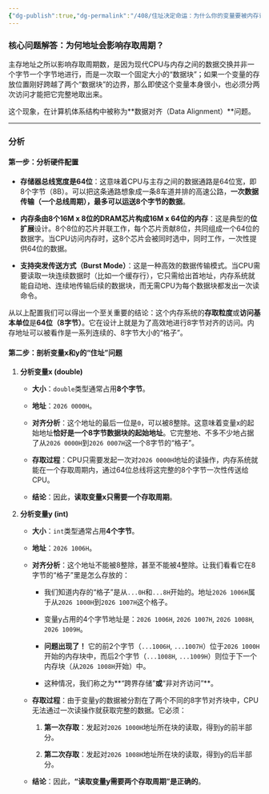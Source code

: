 ```yaml
---
{"dg-publish":true,"dg-permalink":"/408/住址决定命运：为什么你的变量要被内存访问两次才肯出门？😭","permalink":"/408/住址决定命运：为什么你的变量要被内存访问两次才肯出门？😭/"}
---
```



### 核心问题解答：为何地址会影响存取周期？

主存地址之所以影响存取周期数，是因为现代CPU与内存之间的数据交换并非一个字节一个字节地进行，而是一次取一个固定大小的“数据块”；如果一个变量的存放位置刚好跨越了两个“数据块”的边界，那么即使这个变量本身很小，也必须分两次访问才能把它完整地取出来。

这个现象，在计算机体系结构中被称为**数据对齐（Data Alignment）**问题。

---

### 分析


#### 第一步：分析硬件配置

- **存储器总线宽度是64位**：这意味着CPU与主存之间的数据通路是64位宽，即8个字节（8B）。可以把这条通路想象成一条8车道并排的高速公路，**一次数据传输（一个总线周期），最多可以运送8个字节的数据**。
    
- **内存条由8个16M x 8位的DRAM芯片构成16M x 64位的内存**：这是典型的**位扩展**设计。8个8位的芯片并联工作，每个芯片贡献8位，共同组成一个64位的数据字。当CPU访问内存时，这8个芯片会被同时选中，同时工作，一次性提供64位的数据。
    
- **支持突发传送方式（Burst Mode）**：这是一种高效的数据传输模式。当CPU需要读取一块连续数据时（比如一个缓存行），它只需给出首地址，内存系统就能自动地、连续地传输后续的数据块，而无需CPU为每个数据块都发出一次读命令。
    

从以上配置我们可以得出一个至关重要的结论：这个内存系统的**存取粒度**或**访问基本单位**是**64位（8字节）**。它在设计上就是为了高效地进行8字节对齐的访问。内存地址可以被看作是一系列连续的、8字节大小的“格子”。

#### 第二步：剖析变量x和y的“住址”问题

1. **分析变量x (double)**
    
    - **大小**：`double`类型通常占用**8个字节**。
        
    - **地址**：`2026 0000H`。
        
    - **对齐分析**：这个地址的最后一位是`0`，可以被8整除。这意味着变量x的起始地址**恰好是一个8字节数据块的起始地址**。它完整地、不多不少地占据了从`2026 0000H`到`2026 0007H`这一个8字节的“格子”。
        
    - **存取过程**：CPU只需要发起一次对`2026 0000H`地址的读操作，内存系统就能在一个存取周期内，通过64位总线将这完整的8个字节一次性传送给CPU。
        
    - **结论**：因此，**读取变量x只需要一个存取周期**。
        
2. **分析变量y (int)**
    
    - **大小**：`int`类型通常占用**4个字节**。
        
    - **地址**：`2026 1006H`。
        
    - **对齐分析**：这个地址不能被8整除，甚至不能被4整除。让我们看看它在8字节的“格子”里是怎么存放的：
        
        - 我们知道内存的“格子”是从`...0H`和`...8H`开始的。地址`2026 1006H`属于从`2026 1000H`到`2026 1007H`这个格子。
            
        - 变量y占用的4个字节地址是：`2026 1006H`, `2026 1007H`, `2026 1008H`, `2026 1009H`。
            
        - **问题出现了！** 它的前2个字节（`...1006H`, `...1007H`）位于`2026 1000H`开始的内存块中，而后2个字节（`...1008H`, `...1009H`）则位于下一个内存块（从`2026 1008H`开始）中。
            
        - 这种情况，我们称之为**“跨界存储”**或**“非对齐访问”**。
            
    - **存取过程**：由于变量y的数据被分割在了两个不同的8字节对齐块中，CPU无法通过一次读操作就获取完整的数据。它必须：
        
        1. **第一次存取**：发起对`2026 1000H`地址所在块的读取，得到y的前半部分。
            
        2. **第二次存取**：发起对`2026 1008H`地址所在块的读取，得到y的后半部分。
            
    - **结论**：因此，**“读取变量y需要两个存取周期”是正确的**。
        

